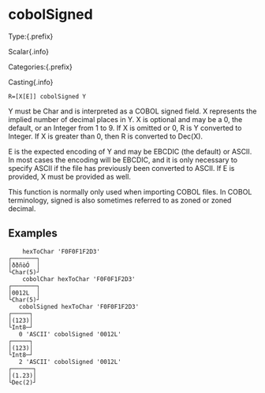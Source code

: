 # cobolSigned

Type:{.prefix}

Scalar{.info}

Categories:{.prefix}

Casting{.info}

~~~
R=[X[E]] cobolSigned Y
~~~

Y must be Char and is interpreted as a COBOL signed field. X represents the implied number of
decimal places in Y. X is optional and may be a 0, the default, or an Integer from 1 to 9. If X is
omitted or 0, R is Y converted to Integer. If X is greater than 0, then R is converted to Dec(X).

E is the expected encoding of Y and may be EBCDIC (the default) or ASCII. In most cases the
encoding will be EBCDIC, and it is only necessary to specify ASCII if the file has previously
been converted to ASCII. If E is provided, X must be provided as well.

This function is normally only used when importing COBOL files. In COBOL terminology, signed is
also sometimes referred to as zoned or zoned decimal.

## Examples

~~~
    hexToChar 'F0F0F1F2D3'
┌───────┐
│ððñòÓ  │
└Char(5)┘
    cobolChar hexToChar 'F0F0F1F2D3'
┌───────┐
│0012L  │
└Char(5)┘
   cobolSigned hexToChar 'F0F0F1F2D3'
┌─────┐
│(123)│
└Int8─┘
   0 'ASCII' cobolSigned '0012L'
┌─────┐
│(123)│
└Int8─┘
   2 'ASCII' cobolSigned '0012L'
┌──────┐
│(1.23)│
└Dec(2)┘
~~~

